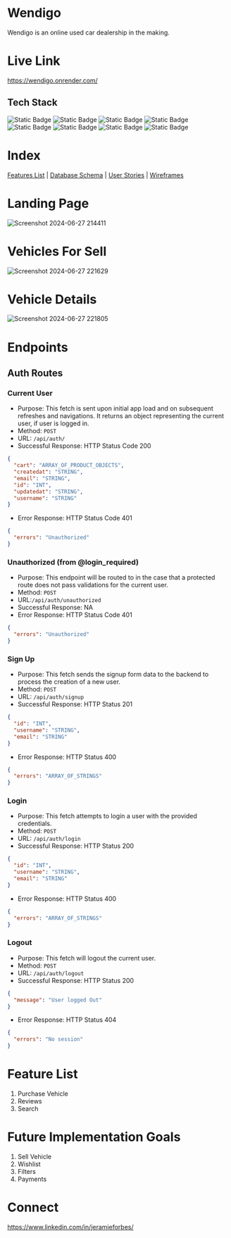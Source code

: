 # Wendigo

Wendigo is an online used car dealership in the making.

# Live Link

https://wendigo.onrender.com/

## Tech Stack

![Static Badge](https://img.shields.io/badge/PYTHON-%233776AB?style=for-the-badge&logo=python&labelColor=black)
![Static Badge](https://img.shields.io/badge/FLASK-%23000000?style=for-the-badge&logo=FLASK&labelColor=black)
![Static Badge](https://img.shields.io/badge/JAVASCRIPT-%23F7DF1E?style=for-the-badge&logo=javascript&labelColor=black)
![Static Badge](https://img.shields.io/badge/REACT-%2361DAFB?style=for-the-badge&logo=react&labelColor=black)
![Static Badge](https://img.shields.io/badge/REDUX-%23764ABC?style=for-the-badge&logo=REDUX&labelColor=black)
![Static Badge](https://img.shields.io/badge/CSS-%231572B6?style=for-the-badge&logo=CSS3&labelColor=black)
![Static Badge](https://img.shields.io/badge/POSTGRES-%234169E1?style=for-the-badge&logo=POSTGRESQL&labelColor=black)
![Static Badge](https://img.shields.io/badge/SQLALCHEMY-%23D71F00?style=for-the-badge&logo=sqlalchemy&labelColor=black)

# Index

[Features List](https://github.com/jeramief/wendigo/wiki/Feature-List) | [Database Schema](https://github.com/jeramief/wendigo/wiki/Database-Schema) | [User Stories](https://github.com/jeramief/wendigo/wiki/User-Stories) | [Wireframes](https://github.com/jeramief/wendigo/wiki/User-Stories)

# Landing Page

![Screenshot 2024-06-27 214411](https://github.com/jeramief/wendigo/assets/109633173/77a1e86c-cffa-4f3b-bd54-3ee99e451a3e)

# Vehicles For Sell

![Screenshot 2024-06-27 221629](https://github.com/jeramief/wendigo/assets/109633173/35a4442e-32b7-48aa-aa8e-6a557c76314e)

# Vehicle Details

![Screenshot 2024-06-27 221805](https://github.com/jeramief/wendigo/assets/109633173/92853935-e834-4174-a838-46d7933203e5)

# Endpoints

## Auth Routes

### Current User

- Purpose: This fetch is sent upon initial app load and on subsequent refreshes and navigations. It returns an object representing the current user, if user is logged in.
- Method: `POST`
- URL: `/api/auth/`
- Successful Response: HTTP Status Code 200

```json
{
  "cart": "ARRAY_OF_PRODUCT_OBJECTS",
  "createdat": "STRING",
  "email": "STRING",
  "id": "INT",
  "updatedat": "STRING",
  "username": "STRING"
}
```

- Error Response: HTTP Status Code 401

```json
{
  "errors": "Unauthorized"
}
```

### Unauthorized (from @login_required)

- Purpose: This endpoint will be routed to in the case that a protected route does not pass validations for the current user.
- Method: `POST`
- URL:`/api/auth/unauthorized`
- Successful Response: NA
- Error Response: HTTP Status Code 401

```json
{
  "errors": "Unauthorized"
}
```

### Sign Up

- Purpose: This fetch sends the signup form data to the backend to process the creation of a new user.
- Method: `POST`
- URL: `/api/auth/signup`
- Successful Response: HTTP Status 201

```json
{
  "id": "INT",
  "username": "STRING",
  "email": "STRING"
}
```

- Error Response: HTTP Status 400

```json
{
  "errors": "ARRAY_OF_STRINGS"
}
```

### Login

- Purpose: This fetch attempts to login a user with the provided credentials.
- Method: `POST`
- URL: `/api/auth/login`
- Successful Response: HTTP Status 200

```json
{
  "id": "INT",
  "username": "STRING",
  "email": "STRING"
}
```

- Error Response: HTTP Status 400

```json
{
  "errors": "ARRAY_OF_STRINGS"
}
```

### Logout

- Purpose: This fetch will logout the current user.
- Method: `POST`
- URL: `/api/auth/logout`
- Successful Response: HTTP Status 200

```json
{
  "message": "User logged Out"
}
```

- Error Response: HTTP Status 404

```json
{
  "errors": "No session"
}
```

# Feature List

1. Purchase Vehicle
2. Reviews
3. Search

# Future Implementation Goals

1. Sell Vehicle
2. Wishlist
3. Filters
4. Payments

# Connect

https://www.linkedin.com/in/jeramieforbes/
